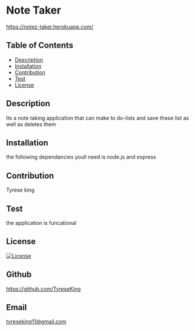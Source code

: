 # Note Taker
https://notez-taker.herokuapp.com/

## Table of Contents
* [Description](#description)
* [Installation](#installation)
* [Contribution](#contribution)
* [Test](#test)
* [License](#license)

## Description
Its a note taking application that can make to do-lists and save these list as well as deletes them
## Installation
the following dependancies youll need is node.js and express
## Contribution 
Tyrese king
## Test
the application is funcational 
## License
  [![License](https://img.shields.io/badge/License-MIT-yellow.svg)](https://opensource.org/licenses/MIT)
## Github
https://github.com/TyreseKing
## Email
tyreseking11@gmail.com
